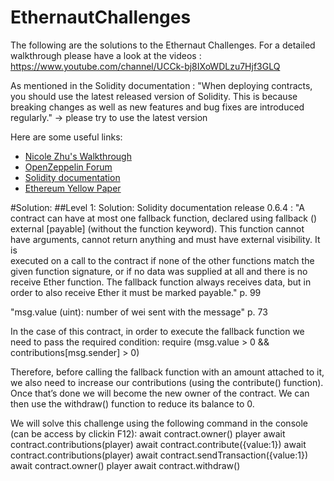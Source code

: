 # EthernautChallenges
The following are the solutions to the Ethernaut Challenges. For a detailed walkthrough please have a look at the videos :
https://www.youtube.com/channel/UCCk-bj8IXoWDLzu7Hjf3GLQ

As mentioned in the Solidity documentation : "When deploying contracts, you should use the latest released version of Solidity. This is because breaking changes as well as new features and bug fixes are introduced regularly."
-> please try to use the latest version

Here are some useful links:
* [Nicole Zhu's Walkthrough](https://hackernoon.com/ethernaut-lvl-0-walkthrough-abis-web3-and-how-to-abuse-them-d92a8842d71b)
* [OpenZeppelin Forum](https://forum.openzeppelin.com/t/ethernaut-community-solutions/561)
* [Solidity documentation](https://solidity.readthedocs.io/en/latest/)
* [Ethereum Yellow Paper](https://ethereum.github.io/yellowpaper/paper.pdf)


#Solution:
##Level 1:
Solution:
Solidity documentation release 0.6.4 :
"A contract can have at most one fallback function, declared using fallback () external [payable] (without the function
keyword). This function cannot have arguments, cannot return anything and must have external visibility. It is  
executed on a call to the contract if none of the other functions match the given function signature, or if no data 
was supplied at all and there is no receive Ether function. The fallback function always receives data,
but in order to also receive Ether it must be marked payable." p. 99

"msg.value (uint): number of wei sent with the message" p. 73

In the case of this contract, in order to execute the fallback function we need to pass the required condition: 
require (msg.value > 0 && contributions[msg.sender] > 0)
 
Therefore, before calling the fallback function with an amount attached to it, we also need to increase our 
contributions (using the contribute() function). Once that’s done we will become the new owner of the contract. 
We can then use the withdraw() function to reduce its balance to 0.

We will solve this challenge using the following command in the console (can be access by clickin F12):
  await contract.owner()
  player
	await contract.contributions(player)
	await contract.contribute({value:1})
	await contract.contributions(player)
	await contract.sendTransaction({value:1})
	await contract.owner()
	player
	await contract.withdraw()
